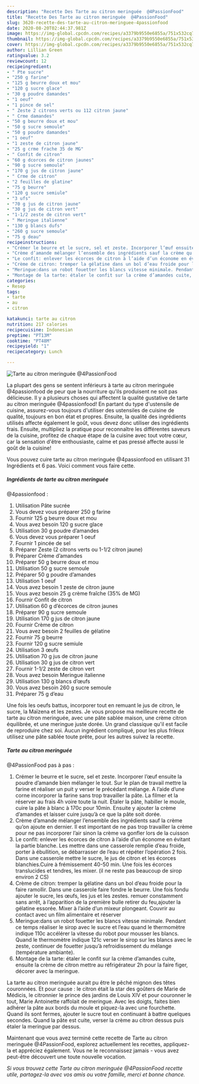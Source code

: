 ```yaml
---
description: "Recette Des Tarte au citron meringuée  @4PassionFood"
title: "Recette Des Tarte au citron meringuée  @4PassionFood"
slug: 3620-recette-des-tarte-au-citron-meringuee-4passionfood
date: 2020-08-20T02:44:37.981Z
image: https://img-global.cpcdn.com/recipes/a3379b9550e6855a/751x532cq70/tarte-au-citron-meringuee-4passionfood-photo-principale-de-la-recette.jpg
thumbnail: https://img-global.cpcdn.com/recipes/a3379b9550e6855a/751x532cq70/tarte-au-citron-meringuee-4passionfood-photo-principale-de-la-recette.jpg
cover: https://img-global.cpcdn.com/recipes/a3379b9550e6855a/751x532cq70/tarte-au-citron-meringuee-4passionfood-photo-principale-de-la-recette.jpg
author: Lillian Green
ratingvalue: 3.2
reviewcount: 12
recipeingredient:
- " Pte sucre"
- "250 g farine"
- "125 g beurre doux et mou"
- "120 g sucre glace"
- "30 g poudre damandes"
- "1 oeuf"
- "1 pince de sel"
- " Zeste 2 citrons verts ou 112 citron jaune"
- " Crme damandes"
- "50 g beurre doux et mou"
- "50 g sucre semoule"
- "50 g poudre damandes"
- "1 oeuf"
- "1 zeste de citron jaune"
- "25 g crme frache 35 de MG"
- " Confit de citron"
- "60 g dcorces de citron jaunes"
- "90 g sucre semoule"
- "170 g jus de citron jaune"
- " Crme de citron"
- "2 feuilles de glatine"
- "75 g beurre"
- "120 g sucre semiule"
- "3 ufs"
- "70 g jus de citron jaune"
- "30 g jus de citron vert"
- "1-1/2 zeste de citron vert"
- " Meringue italienne"
- "130 g blancs dufs"
- "260 g sucre semoule"
- "75 g deau"
recipeinstructions:
- "Crémer le beurre et le sucre, sel et zeste. Incorporer l’œuf ensuite la poudre d’amande bien mélanger le tout. Sur le plan de travail mettre la farine et réaliser un puit y verser le précédant mélange. A l’aide d’une corne incorporer la farine sans trop travailler la pâte. La filmer et la réserver au frais 4h voire toute la nuit. Étaler la pâte, habiller le moule, cuire la pâte à blanc à 170c pour 10min. Ensuite y ajouter la crème d’amandes et laisser cuire jusqu’à ce que la pâte soit dorée."
- "Crème d’amande mélanger l’ensemble des ingrédients sauf la crème qu’on ajoute en dernier. Il est important de ne pas trop travailler la crème pour ne pas incorporer l’air sinon la crème va gonfler lors de la cuisson"
- "Le confit: enlever les écorces de citron à l’aide d’un économe en évitant la partie blanche. Les mettre dans une casserole remplie d’eau froide, porter à ébullition, se débarrasser de l’eau et répéter l’opération 2 fois. Dans une casserole mettre le sucre, le jus de citron et les écorces blanchies.Cuire à frémissement 40-50 min. Une fois les écorces translucides et tendres, les mixer. (il ne reste pas beaucoup de sirop environ 2 CS)"
- "Crème de citron: tremper la gélatine dans un bol d’eau froide pour la faire ramollir. Dans une casserole faire fondre le beurre. Une fois fondu ajouter le sucre, les œufs, les jus et les zestes. remuer constamment sans arrêt, à l’apparition de la première bulle retirer du feu,ajouter la gélatine essorée. Mixer à l’aide d’un mixeur plongeant. Couvrir au contact avec un film alimentaire et réserver"
- "Meringue:dans un robot fouetter les blancs vitesse minimale. Pendant ce temps réaliser le sirop avec le sucre et l’eau quand le thermomètre indique 110c accélérer la vitesse du robot pour mousser les blancs. Quand le thermomètre indique 121c verser le sirop sur les blancs avec le zeste, continuer de fouetter jusqu’à refroidissement du mélange (température ambiante)."
- "Montage de la tarte: étaler le confit sur la crème d’amandes cuite, ensuite la crème de citron mettre au réfrigérateur 2h pour la faire figer, décorer avec la meringue."
categories:
- Resep
tags:
- tarte
- au
- citron

katakunci: tarte au citron 
nutrition: 217 calories
recipecuisine: Indonesian
preptime: "PT13M"
cooktime: "PT48M"
recipeyield: "1"
recipecategory: Lunch

---
```



![Tarte au citron meringuée 
@4PassionFood](https://img-global.cpcdn.com/recipes/a3379b9550e6855a/751x532cq70/tarte-au-citron-meringuee-4passionfood-photo-principale-de-la-recette.jpg)

La plupart des gens se sentent inférieurs à tarte au citron meringuée 
@4passionfood de peur que la nourriture qu'ils produisent ne soit pas délicieuse. Il y a plusieurs choses qui affectent la qualité gustative de tarte au citron meringuée 
@4passionfood! En partant du type d'ustensile de cuisine, assurez-vous toujours d'utiliser des ustensiles de cuisine de qualité, toujours en bon état et propres. Ensuite, la qualité des ingrédients utilisés affecte également le goût, vous devez donc utiliser des ingrédients frais. Ensuite, multipliez la pratique pour reconnaître les différentes saveurs de la cuisine, profitez de chaque étape de la cuisine avec tout votre cœur, car la sensation d'être enthousiaste, calme et pas pressé affecte aussi le goût de la cuisine!

<!--inarticleads1-->

Vous pouvez cuire tarte au citron meringuée 
@4passionfood en utilisant 31 Ingrédients et 6 pas. Voici comment vous faire cette.

##### Ingrédients de tarte au citron meringuée 
@4passionfood :

1. Utilisation  Pâte sucrée
1. Vous devez vous préparer 250 g farine
1. Fournir 125 g beurre doux et mou
1. Vous avez besoin 120 g sucre glace
1. Utilisation 30 g poudre d’amandes
1. Vous devez vous préparer 1 oeuf
1. Fournir 1 pincée de sel
1. Préparer  Zeste (2 citrons verts ou 1-1/2 citron jaune)
1. Préparer  Crème d’amandes
1. Préparer 50 g beurre doux et mou
1. Utilisation 50 g sucre semoule
1. Préparer 50 g poudre d’amandes
1. Utilisation 1 oeuf
1. Vous avez besoin 1 zeste de citron jaune
1. Vous avez besoin 25 g crème fraîche (35% de MG)
1. Fournir  Confit de citron
1. Utilisation 60 g d’écorces de citron jaunes
1. Préparer 90 g sucre semoule
1. Utilisation 170 g jus de citron jaune
1. Fournir  Crème de citron
1. Vous avez besoin 2 feuilles de gélatine
1. Fournir 75 g beurre
1. Fournir 120 g sucre semiule
1. Utilisation 3 œufs
1. Utilisation 70 g jus de citron jaune
1. Utilisation 30 g jus de citron vert
1. Fournir 1-1/2 zeste de citron vert
1. Vous avez besoin  Meringue italienne
1. Utilisation 130 g blancs d’œufs
1. Vous avez besoin 260 g sucre semoule
1. Préparer 75 g d’eau


Une fois les oeufs battus, incorporer tout en remuant le jus de citron, le sucre, la Maïzena et les zestes. Je vous propose ma meilleure recette de tarte au citron meringuée, avec une pâte sablée maison, une crème citron équilibrée, et une meringue juste dorée. Un grand classique qu&#39;il est facile de reproduire chez soi. Aucun ingrédient compliqué, pour les plus frileux utilisez une pâte sablée toute prête, pour les autres suivez la recette. 

<!--inarticleads2-->

##### Tarte au citron meringuée 
@4PassionFood pas à pas :

1. Crémer le beurre et le sucre, sel et zeste. Incorporer l’œuf ensuite la poudre d’amande bien mélanger le tout. Sur le plan de travail mettre la farine et réaliser un puit y verser le précédant mélange. A l’aide d’une corne incorporer la farine sans trop travailler la pâte. La filmer et la réserver au frais 4h voire toute la nuit. Étaler la pâte, habiller le moule, cuire la pâte à blanc à 170c pour 10min. Ensuite y ajouter la crème d’amandes et laisser cuire jusqu’à ce que la pâte soit dorée.
1. Crème d’amande mélanger l’ensemble des ingrédients sauf la crème qu’on ajoute en dernier. Il est important de ne pas trop travailler la crème pour ne pas incorporer l’air sinon la crème va gonfler lors de la cuisson
1. Le confit: enlever les écorces de citron à l’aide d’un économe en évitant la partie blanche. Les mettre dans une casserole remplie d’eau froide, porter à ébullition, se débarrasser de l’eau et répéter l’opération 2 fois. Dans une casserole mettre le sucre, le jus de citron et les écorces blanchies.Cuire à frémissement 40-50 min. Une fois les écorces translucides et tendres, les mixer. (il ne reste pas beaucoup de sirop environ 2 CS)
1. Crème de citron: tremper la gélatine dans un bol d’eau froide pour la faire ramollir. Dans une casserole faire fondre le beurre. Une fois fondu ajouter le sucre, les œufs, les jus et les zestes. remuer constamment sans arrêt, à l’apparition de la première bulle retirer du feu,ajouter la gélatine essorée. Mixer à l’aide d’un mixeur plongeant. Couvrir au contact avec un film alimentaire et réserver
1. Meringue:dans un robot fouetter les blancs vitesse minimale. Pendant ce temps réaliser le sirop avec le sucre et l’eau quand le thermomètre indique 110c accélérer la vitesse du robot pour mousser les blancs. Quand le thermomètre indique 121c verser le sirop sur les blancs avec le zeste, continuer de fouetter jusqu’à refroidissement du mélange (température ambiante).
1. Montage de la tarte: étaler le confit sur la crème d’amandes cuite, ensuite la crème de citron mettre au réfrigérateur 2h pour la faire figer, décorer avec la meringue.


La tarte au citron meringuée aurait pu être le pêché mignon des têtes couronnées. Et pour cause : le citron était la star des goûters de Marie de Médicis, le citronnier le prince des jardins de Louis XIV et pour couronner le tout, Marie Antoinette raffolait de meringue. Avec les doigts, faites bien adhérer la pâte aux bords du moule et piquez-la avec une fourchette. Quand ils sont fermes, ajouter le sucre tout en continuant à battre quelques secondes. Quand la pâte est cuite, verser la crème au citron dessus puis étaler la meringue par dessus. 

<!--inarticleads1-->

<p>
Maintenant que vous avez terminé cette recette de Tarte au citron meringuée 
@4PassionFood, explorez actuellement les recettes, appliquez-la et appréciez également. Vous ne le reconnaissez jamais - vous avez peut-être découvert une toute nouvelle vocation.
</p>

<p>
<i>Si vous trouvez cette Tarte au citron meringuée 
@4PassionFood recette utile, partagez-la avec vos amis ou votre famille, merci et bonne chance.</i>
</p>
